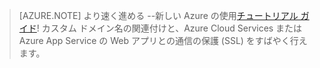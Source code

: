 
> [AZURE.NOTE]
> より速く進める --新しい Azure の使用[チュートリアル ガイド](http://support.microsoft.com/kb/2990804)! カスタム ドメイン名の関連付けと、Azure Cloud Services または Azure App Service の Web アプリとの通信の保護 (SSL) をすばやく行えます。
<!--HONumber=54-->